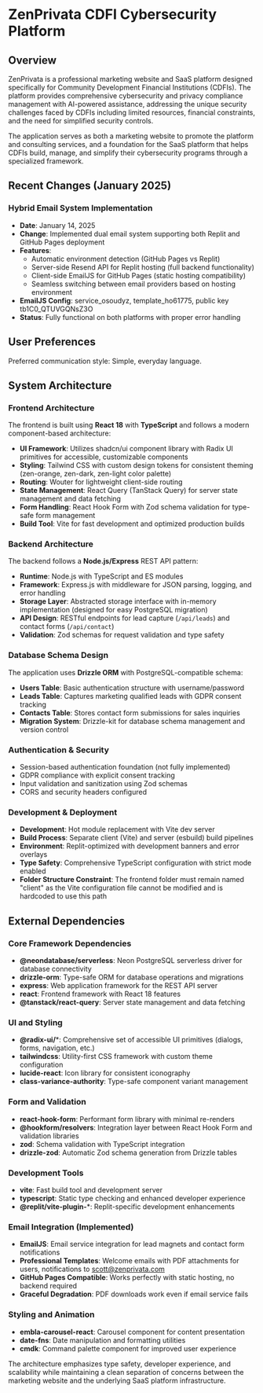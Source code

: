 # ZenPrivata CDFI Cybersecurity Platform

## Overview

ZenPrivata is a professional marketing website and SaaS platform designed specifically for Community Development Financial Institutions (CDFIs). The platform provides comprehensive cybersecurity and privacy compliance management with AI-powered assistance, addressing the unique security challenges faced by CDFIs including limited resources, financial constraints, and the need for simplified security controls.

The application serves as both a marketing website to promote the platform and consulting services, and a foundation for the SaaS platform that helps CDFIs build, manage, and simplify their cybersecurity programs through a specialized framework.

## Recent Changes (January 2025)

### Hybrid Email System Implementation
- **Date**: January 14, 2025
- **Change**: Implemented dual email system supporting both Replit and GitHub Pages deployment
- **Features**: 
  - Automatic environment detection (GitHub Pages vs Replit)
  - Server-side Resend API for Replit hosting (full backend functionality)
  - Client-side EmailJS for GitHub Pages (static hosting compatibility)
  - Seamless switching between email providers based on hosting environment
- **EmailJS Config**: service_osoudyz, template_ho61775, public key tb1C0_QTUVGQNsZ3O
- **Status**: Fully functional on both platforms with proper error handling

## User Preferences

Preferred communication style: Simple, everyday language.

## System Architecture

### Frontend Architecture
The frontend is built using **React 18** with **TypeScript** and follows a modern component-based architecture:

- **UI Framework**: Utilizes shadcn/ui component library with Radix UI primitives for accessible, customizable components
- **Styling**: Tailwind CSS with custom design tokens for consistent theming (zen-orange, zen-dark, zen-light color palette)
- **Routing**: Wouter for lightweight client-side routing
- **State Management**: React Query (TanStack Query) for server state management and data fetching
- **Form Handling**: React Hook Form with Zod schema validation for type-safe form management
- **Build Tool**: Vite for fast development and optimized production builds

### Backend Architecture
The backend follows a **Node.js/Express** REST API pattern:

- **Runtime**: Node.js with TypeScript and ES modules
- **Framework**: Express.js with middleware for JSON parsing, logging, and error handling
- **Storage Layer**: Abstracted storage interface with in-memory implementation (designed for easy PostgreSQL migration)
- **API Design**: RESTful endpoints for lead capture (`/api/leads`) and contact forms (`/api/contact`)
- **Validation**: Zod schemas for request validation and type safety

### Database Schema Design
The application uses **Drizzle ORM** with PostgreSQL-compatible schema:

- **Users Table**: Basic authentication structure with username/password
- **Leads Table**: Captures marketing qualified leads with GDPR consent tracking
- **Contacts Table**: Stores contact form submissions for sales inquiries
- **Migration System**: Drizzle-kit for database schema management and version control

### Authentication & Security
- Session-based authentication foundation (not fully implemented)
- GDPR compliance with explicit consent tracking
- Input validation and sanitization using Zod schemas
- CORS and security headers configured

### Development & Deployment
- **Development**: Hot module replacement with Vite dev server
- **Build Process**: Separate client (Vite) and server (esbuild) build pipelines
- **Environment**: Replit-optimized with development banners and error overlays
- **Type Safety**: Comprehensive TypeScript configuration with strict mode enabled
- **Folder Structure Constraint**: The frontend folder must remain named "client" as the Vite configuration file cannot be modified and is hardcoded to use this path

## External Dependencies

### Core Framework Dependencies
- **@neondatabase/serverless**: Neon PostgreSQL serverless driver for database connectivity
- **drizzle-orm**: Type-safe ORM for database operations and migrations
- **express**: Web application framework for the REST API server
- **react**: Frontend framework with React 18 features
- **@tanstack/react-query**: Server state management and data fetching

### UI and Styling
- **@radix-ui/***: Comprehensive set of accessible UI primitives (dialogs, forms, navigation, etc.)
- **tailwindcss**: Utility-first CSS framework with custom theme configuration
- **lucide-react**: Icon library for consistent iconography
- **class-variance-authority**: Type-safe component variant management

### Form and Validation
- **react-hook-form**: Performant form library with minimal re-renders
- **@hookform/resolvers**: Integration layer between React Hook Form and validation libraries
- **zod**: Schema validation with TypeScript integration
- **drizzle-zod**: Automatic Zod schema generation from Drizzle tables

### Development Tools
- **vite**: Fast build tool and development server
- **typescript**: Static type checking and enhanced developer experience
- **@replit/vite-plugin-***: Replit-specific development enhancements

### Email Integration (Implemented)
- **EmailJS**: Email service integration for lead magnets and contact form notifications
- **Professional Templates**: Welcome emails with PDF attachments for users, notifications to scott@zenprivata.com
- **GitHub Pages Compatible**: Works perfectly with static hosting, no backend required
- **Graceful Degradation**: PDF downloads work even if email service fails

### Styling and Animation
- **embla-carousel-react**: Carousel component for content presentation
- **date-fns**: Date manipulation and formatting utilities
- **cmdk**: Command palette component for improved user experience

The architecture emphasizes type safety, developer experience, and scalability while maintaining a clean separation of concerns between the marketing website and the underlying SaaS platform infrastructure.